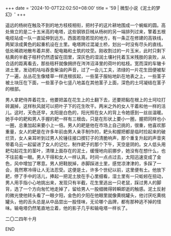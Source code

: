 +++
date = '2024-10-07T22:02:50+08:00'
title = '59 | 微型小说《泥土的梦幻》'
+++

遥远的杨树在触及不到的地方枝枝相衔，把村子的这片耕地围成一个蜿蜒的圆。高处耸立的是二十五米高的电塔，这些钢铁巨械从杨树的另一端排列过来，擎着五根电缆站成一队一直延伸到远方。西面若隐若现的地方，有一条正在修建的高铁线，两架涂成黄色的起重机设在土里。电塔跨过混凝土桥，划出一时没有尽头的直线。低处稀疏地散布着井房、配电箱和土筑的坟茔。刚收割过的一片玉米，此时只剩下枯黄的半截子秸秆仍然遗留在田里，深灰色的湿润土壤衬托着玉米残肢的哀败，从合适的距离看去，那些秸秆就像拥挤在涔涔沼泽里的荷叶的枯枝。宽而深的车辙卡进土里，发动机咕咕吞食柴油的声音，过了一会儿工夫，浓绿的一片花生田便被犁了一遍，丛丛花生像矮草一样连根拔起，一些茎子服帖地趴在地表之上，一些茎子被土块压在下面，一些茎子杂七竖八地盖在其他茎子上面，深色的土坷凝结在茎子的根部。

男人拿耙侍弄着花生，他要把盖在花生上的土翻下去，还要把黏在根上的土坷垃打碎漏掉，这样秋风就可以把叶子下的花生吹干。两米之外的女人干着和他一样的活儿。这时，天色还早，太阳是白色的，阳光照在女人的背上令她感到一丝丝温暖。她手中的耙和男人手握的耙一样有三根齿，只是在形状上要小一圈，握把同样也小一圈，总重加起来要小上一倍。男人的耙是他在市场上自己挑的，很重，他喜欢那重量，女人的耙是在许多年前由男人亲手制作的，耙头和握把都是临时捡起来的破烂货，女人亲耳听到过男人抡锤往接口揳钉子的清脆响声，那个重复升起的声音夹带着乌云一起留进了女人的记忆，制作耙子的那个下午，天空是阴的。女人低头用耙勾起花生的茎叶，清理上面存在的泥土，缓慢地向前挪步，她没有在想什么，也不往前看一眼。男人干得和女人一样认真。时间一点点过去，太阳迅速变成了金色，风中增加了寒意。男人把鞋脱掉，赤脚踩进土里，感觉凉津津的，多踩了一会，竟然寒冷得让人无法忍受。这便是土，许多个世纪以前，这里便有土。他放下耙，停了手中的活儿，捧起一把泥土放在手心里细看，湿土里有一只蚯蚓在扭动，男人用手指小心地挑出来，发现只有半截，花生里逃出一只老鼠，踩过男人的脚背，选了一个方向匆忙地走掉了，留给男人一股细微得转瞬即逝的触感。泥土反射的微光使他转头看了一眼夕阳，金色的夕阳在他眼里就像黄桃罐头，他讨厌吃黄桃罐头，他的舌头总是从中品尝出一股怪味，无论哪个品牌，都有那种逃不掉的怪味。输电塔仍然笔直地立着，他的影子几乎和输电塔一样长了。

二〇二四年十月

END




